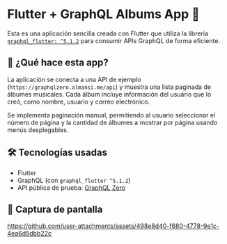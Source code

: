 # Flutter + GraphQL Albums App 🎵

Esta es una aplicación sencilla creada con Flutter que utiliza la librería [`graphql_flutter: ^5.1.2`](https://pub.dev/packages/graphql_flutter) para consumir APIs GraphQL de forma eficiente.

## 🚀 ¿Qué hace esta app?

La aplicación se conecta a una API de ejemplo (`https://graphqlzero.almansi.me/api`) y muestra una lista paginada de álbumes musicales. Cada álbum incluye información del usuario que lo creó, como nombre, usuario y correo electrónico.

Se implementa paginación manual, permitiendo al usuario seleccionar el número de página y la cantidad de álbumes a mostrar por página usando menús desplegables.


## 🛠️ Tecnologías usadas

- Flutter
- GraphQL (con `graphql_flutter ^5.1.2`)
- API pública de prueba: [GraphQL Zero](https://graphqlzero.almansi.me)

## 📸 Captura de pantalla

https://github.com/user-attachments/assets/498e8d40-f680-4778-9e1c-4ea6d5dbb22c

